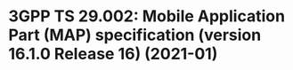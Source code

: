# 3GPP TS 29.002: Mobile Application Part (MAP) specification (version 16.1.0 Release 16) (2021-01)
